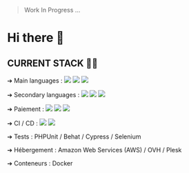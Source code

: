 > Work In Progress ...

# Hi there 👋

## CURRENT STACK 👨‍💻

➔ Main languages : ![](https://img.shields.io/static/v1?logo=laravel&label=&color=red&logoColor=white&message=Laravel)
![](https://img.shields.io/static/v1?logo=sylius&label=&color=229c80&message=Sylius)
![](https://img.shields.io/static/v1?logo=php&label=&logoColor=white&color=787cb4&message=PHP)

➔ Secondary languages : ![](https://img.shields.io/static/v1?logo=symfony&label=&logoColor=white&color=black&message=Symfony)
![](https://img.shields.io/static/v1?logo=javascript&label=&logoColor=white&color=efd81d&message=JavaScript)
![](https://img.shields.io/static/v1?logo=javascript&label=&logoColor=white&color=efd81d&message=JavaScript)

➔ Paiement : 
![](https://img.shields.io/static/v1?logo=stripe&label=&logoColor=white&color=635bff&message=Stripe)
![](https://img.shields.io/static/v1?label=&color=0c1142&message=Checkout)
![](https://img.shields.io/static/v1?label=&color=33ad73&message=PayGreen)

➔ CI / CD : ![](https://img.shields.io/static/v1?logo=github&label=&color=black&message=GitHub)
![](https://img.shields.io/static/v1?logo=gitlab&label=&logoColor=white&color=orange&message=GitLab)

➔ Tests : PHPUnit / Behat / Cypress / Selenium

➔ Hébergement : Amazon Web Services (AWS) / OVH / Plesk

➔ Conteneurs : Docker


